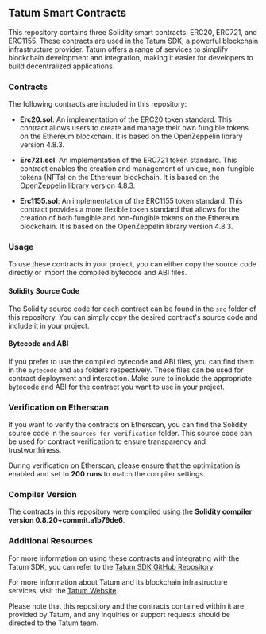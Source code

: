 ## Tatum Smart Contracts

This repository contains three Solidity smart contracts: ERC20, ERC721, and ERC1155. These contracts are used in the Tatum SDK, a powerful blockchain infrastructure provider. Tatum offers a range of services to simplify blockchain development and integration, making it easier for developers to build decentralized applications.

### Contracts

The following contracts are included in this repository:

- **Erc20.sol**: An implementation of the ERC20 token standard. This contract allows users to create and manage their own fungible tokens on the Ethereum blockchain. It is based on the OpenZeppelin library version 4.8.3.

- **Erc721.sol**: An implementation of the ERC721 token standard. This contract enables the creation and management of unique, non-fungible tokens (NFTs) on the Ethereum blockchain. It is based on the OpenZeppelin library version 4.8.3.

- **Erc1155.sol**: An implementation of the ERC1155 token standard. This contract provides a more flexible token standard that allows for the creation of both fungible and non-fungible tokens on the Ethereum blockchain. It is based on the OpenZeppelin library version 4.8.3.

### Usage

To use these contracts in your project, you can either copy the source code directly or import the compiled bytecode and ABI files.

#### Solidity Source Code

The Solidity source code for each contract can be found in the `src` folder of this repository. You can simply copy the desired contract's source code and include it in your project.

#### Bytecode and ABI

If you prefer to use the compiled bytecode and ABI files, you can find them in the `bytecode` and `abi` folders respectively. These files can be used for contract deployment and interaction. Make sure to include the appropriate bytecode and ABI for the contract you want to use in your project.

### Verification on Etherscan

If you want to verify the contracts on Etherscan, you can find the Solidity source code in the `sources-for-verification` folder. This source code can be used for contract verification to ensure transparency and trustworthiness.

During verification on Etherscan, please ensure that the optimization is enabled and set to **200 runs** to match the compiler settings.

### Compiler Version

The contracts in this repository were compiled using the **Solidity compiler version 0.8.20+commit.a1b79de6**.

### Additional Resources

For more information on using these contracts and integrating with the Tatum SDK, you can refer to the [Tatum SDK GitHub Repository](https://github.com/tatumio/tatum-js).

For more information about Tatum and its blockchain infrastructure services, visit the [Tatum Website](https://tatum.com).

Please note that this repository and the contracts contained within it are provided by Tatum, and any inquiries or support requests should be directed to the Tatum team.
